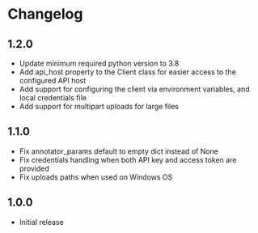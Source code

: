 # Changelog

## 1.2.0

- Update minimum required python version to 3.8
- Add api_host property to the Client class for easier access to the configured API host
- Add support for configuring the client via environment variables, and local credentials file
- Add support for multipart uploads for large files

## 1.1.0

- Fix annotator_params default to empty dict instead of None
- Fix credentials handling when both API key and access token are provided
- Fix uploads paths when used on Windows OS

## 1.0.0

- Initial release
